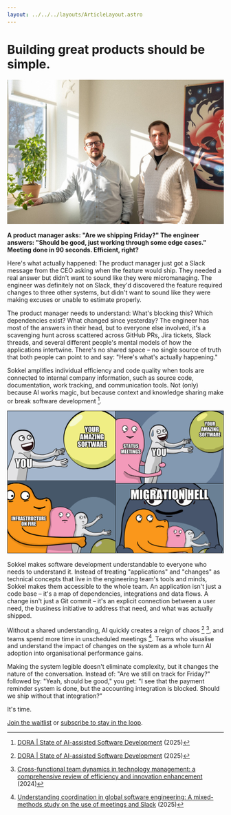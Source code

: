 ```yaml
---
layout: ../../../layouts/ArticleLayout.astro
---
```


# Building great products should be simple.

![People at Sokkel](./people-at-sokkel.jpg)

**A product manager asks: "Are we shipping Friday?" The engineer answers:
"Should be good, just working through some edge cases." Meeting done in 90
seconds. Efficient, right?**

Here's what actually happened: The product manager just got a Slack message from
the CEO asking when the feature would ship. They needed a real answer but didn't
want to sound like they were micromanaging. The engineer was definitely not on
Slack, they'd discovered the feature required changes to three other systems,
but didn't want to sound like they were making excuses or unable to estimate
properly.

The product manager needs to understand: What's blocking this? Which
dependencies exist? What changed since yesterday? The engineer has most of the
answers in their head, but to everyone else involved, it's a scavenging hunt
across scattered across GitHub PRs, Jira tickets, Slack threads, and several
different people's mental models of how the applications intertwine. There's no
shared space – no single source of truth that both people can point to and say:
"Here's what's actually happening."

Sokkel amplifies individual efficiency and code quality when tools are connected
to internal company information, such as source code, documentation, work
tracking, and communication tools. Not (only) because AI works magic, but
because context and knowledge sharing make or break software development [^1].

![Sokkel Meme](./meme.png)

Sokkel makes software development understandable to everyone who needs to
understand it. Instead of treating "applications" and "changes" as technical
concepts that live in the engineering team's tools and minds, Sokkel makes them
accessible to the whole team. An application isn't just a code base – it's a map
of dependencies, integrations and data flows. A change isn't just a Git commit –
it's an explicit connection between a user need, the business initiative to
address that need, and what was actually shipped.

Without a shared understanding, AI quickly creates a reign of chaos [^1] [^2],
and teams spend more time in unscheduled meetings [^3]. Teams who visualise and
understand the impact of changes on the system as a whole turn AI adoption into
organisational performance gains.

Making the system legible doesn't eliminate complexity, but it changes the
nature of the conversation. Instead of: "Are we still on track for Friday?"
followed by: "Yeah, should be good," you get: "I see that the payment reminder
system is done, but the accounting integration is blocked. Should we ship
without that integration?"

It's time.

[Join the waitlist](https://tally.so/r/wvKvxA) or
[subscribe to stay in the loop](https://luma.com/sokkel).

[^1]:
    [DORA | State of AI-assisted Software Development](https://dora.dev/research/2025/dora-report/)
    (2025)

[^2]:
    [Cross-functional team dynamics in technology management: a comprehensive review of efficiency and innovation enhancement](https://doi.org/10.51594/estj.v5i12.1756)
    (2024)

[^3]:
    [Understanding coordination in global software engineering: A mixed-methods study on the use of meetings and Slack](https://doi.org/10.1016/j.jss.2020.110717)
    (2025)

